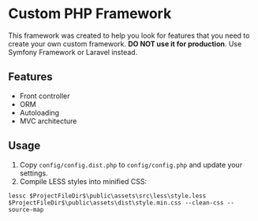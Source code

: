 # Custom PHP Framework

This framework was created to help you look for features that you need to
create your own custom framework. **DO NOT use it for production**.
Use Symfony Framework or Laravel instead.

## Features

- Front controller
- ORM
- Autoloading
- MVC architecture

## Usage

1. Copy `config/config.dist.php` to `config/config.php` and update your settings.
2. Compile LESS styles into minified CSS: 
```
lessc $ProjectFileDir$\public\assets\src\less\style.less $ProjectFileDir$\public\assets\dist\style.min.css --clean-css --source-map
```
